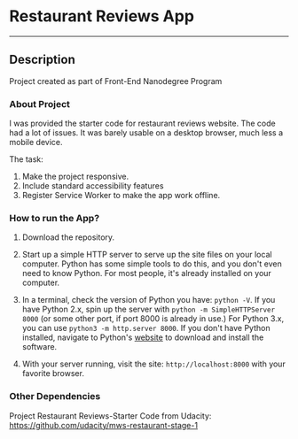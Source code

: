 # Restaurant Reviews App
---

## Description

Project created as part of Front-End Nanodegree Program

### About Project

I was provided the starter code for restaurant reviews website. The code had a lot of issues. It was barely usable on a desktop browser, much less a mobile device.

The task:
1. Make the project responsive.
2. Include standard accessibility features
3. Register Service Worker to make the app work offline.


### How to run the App?

1. Download the repository.

2. Start up a simple HTTP server to serve up the site files on your local computer. Python has some  simple tools to do this, and you don't even need to know Python. For most people, it's already installed on your computer.

3. In a terminal, check the version of Python you have: `python -V`. If you have Python 2.x, spin up the server with `python -m SimpleHTTPServer 8000` (or some other port, if port 8000 is already in use.) For Python 3.x, you can use `python3 -m http.server 8000`. If you don't have Python installed, navigate to Python's [website](https://www.python.org/) to download and install the software.

4. With your server running, visit the site: `http://localhost:8000` with your favorite browser.


### Other Dependencies

Project Restaurant Reviews-Starter Code from Udacity: https://github.com/udacity/mws-restaurant-stage-1
